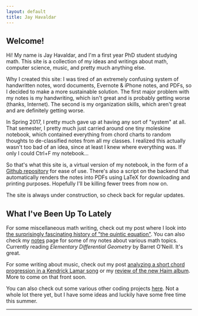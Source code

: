 ```yaml
---
layout: default
title: Jay Havaldar
---
```


## Welcome!

Hi! My name is Jay Havaldar, and I'm a first year PhD student studying math. This site is a collection of my ideas and writings about math, computer science, music, and pretty much anything else.

Why I created this site: I was tired of an extremely confusing system of handwritten notes, word documents, Evernote & iPhone notes, and PDFs, so I decided to make a more sustainable solution. The first major problem with my notes is my handwriting, which isn't great and is probably getting worse (thanks, Internet). The second is my organization skills, which aren't great and are definitely getting worse.

In Spring 2017, I pretty much gave up at having any sort of "system" at all. That semester, I pretty much just carried around one tiny moleskine notebook, which contained everything from chord charts to random thoughts to de-classified notes from all my classes. I realized this actually wasn't too bad of an idea, since at least I knew where everything was. If only I could Ctrl+F my notebook...

So that's what this site is, a virtual version of my notebook, in the form of a [Github repository](https://github.com/jhavaldar/jhavaldar.github.io) for ease of use. There's also a script on the backend that automatically renders the notes into PDFs using LaTeX for downloading and printing purposes. Hopefully I'll be killing fewer trees from now on.

The site is always under construction, so check back for regular updates.

## What I've Been Up To Lately

For some miscellaneous math writing, check out my post where I look into [the surprisingly fascinating history of "the quintic equation"](2017/07/06/solvable2.html). You can also check my [notes](/notes) page for some of my notes about various math topics. Currently reading _Elementary Differential Geometry_ by Barret O'Neill. It's great.

For some writing about music, check out my post [analyzing a short chord progression in a Kendrick Lamar song](/post/2017/07/07/element.html) or my [review of the new Haim album](/post/2017/07/07/something-to-tell-you.html). More to come on that front soon.

You can also check out some various other coding projects [here](/projects). Not a whole lot there yet, but I have some ideas and luckily have some free time this summer.

---